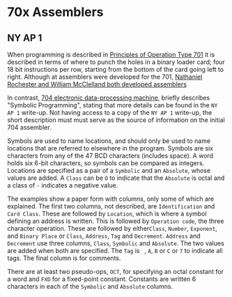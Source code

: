 # 70x Assemblers

## NY AP 1

When programming is described in [Principles of Operation Type 701](https://bitsavers.org/pdf/ibm/701/24-6042-1_701_PrincOps.pdf) it is described in terms of where to punch the holes in a binary loader card; four 18 bit instructions per row, starting from the bottom of the card going left to right. Although at assemblers were developed for the 701, [Nathaniel Rochester and William McClelland both developed assemblers](https://ieeexplore.ieee.org/stamp/stamp.jsp?arnumber=4640454)

In contrast, [704 electronic data-processing machine](https://bitsavers.org/pdf/ibm/704/24-6661-2_704_Manual_1955.pdf), briefly describes "Symbolic Programming", stating that more details can be found in the `NY AP 1` write-up. Not having access to a copy of the `NY AP 1` write-up, the short description must must serve as the source of information on the initial 704 assembler.

Symbols are used to name locations, and should only be used to name locations that are referred to elsewhere in the program. Symbols are six characters from any of the 47 BCD characters (includes space). A word holds six 6-bit characters, so symbols can be compared as integers. Locations are specified as a pair of a `Symbolic` and an `Absolute`, whose values are added. A `Class` can be `O` to indicate that the `Absolute` is octal and a class of `-` indicates a negative value.

The examples show a paper form with columns, only some of which are explained. The first two columns, not described, are `Identification` and `Card Class`. These are followed by `Location`, which is where a symbol defining an address is written. This is followed by `Operation code`, the three character operation. These are followed by either`Class`, `Number`, `Exponent`, and `Binary Place` or `Class`, `Address`, `Tag` and `Decrement`. `Address` and `Decrement` use three columns, `Class`, `Symbolic` and `Absolute`. The two values are added when both are specified. The `Tag` is ` `, `A`, `B` or `C` or `7` to indicate all tags. The final column is for comments.

There are at least two pseudo-ops, `OCT`, for specifying an octal constant for a word and `FXD` for a fixed-point constant. Constants are written 6 characters in each of the `Symbolic` and `Absolute` columns.


